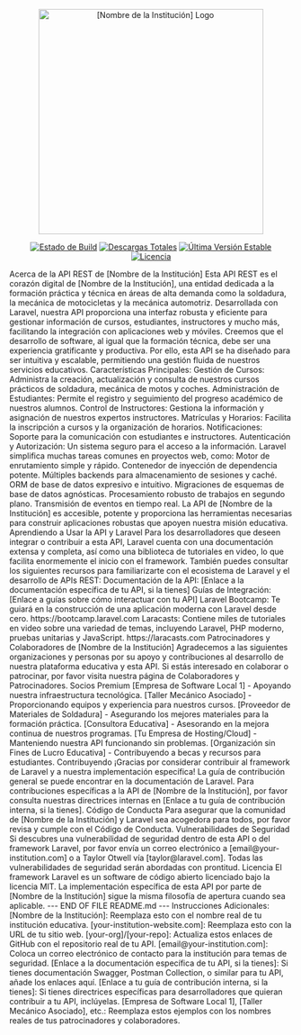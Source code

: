 <p align="center"><a href="https://[your-institution-website.com]" target="_blank"><img src="https://raw.githubusercontent.com/laravel/art/master/logo-lockup/5%20SVG/2%20CMYK/1%20Full%20Color/laravel-logolockup-cmyk-red.svg" width="400" alt="[Nombre de la Institución] Logo"></a></p>
<p align="center">
<a href="https://github.com/[your-org]/[your-repo]/actions"><img src="https://github.com/laravel/framework/workflows/tests/badge.svg" alt="Estado de Build"></a>
<a href="https://packagist.org/packages/laravel/framework"><img src="https://img.shields.io/packagist/dt/laravel/framework" alt="Descargas Totales"></a>
<a href="https://packagist.org/packages/laravel/framework"><img src="https://img.shields.io/packagist/v/laravel/framework" alt="Última Versión Estable"></a>
<a href="https://packagist.org/packages/laravel/framework"><img src="https://img.shields.io/packagist/l/laravel/framework" alt="Licencia"></a>
</p>
Acerca de la API REST de [Nombre de la Institución]
Esta API REST es el corazón digital de [Nombre de la Institución], una entidad dedicada a la formación práctica y técnica en áreas de alta demanda como la soldadura, la mecánica de motocicletas y la mecánica automotriz. Desarrollada con Laravel, nuestra API proporciona una interfaz robusta y eficiente para gestionar información de cursos, estudiantes, instructores y mucho más, facilitando la integración con aplicaciones web y móviles.
Creemos que el desarrollo de software, al igual que la formación técnica, debe ser una experiencia gratificante y productiva. Por ello, esta API se ha diseñado para ser intuitiva y escalable, permitiendo una gestión fluida de nuestros servicios educativos.
Características Principales:
Gestión de Cursos: Administra la creación, actualización y consulta de nuestros cursos prácticos de soldadura, mecánica de motos y coches.
Administración de Estudiantes: Permite el registro y seguimiento del progreso académico de nuestros alumnos.
Control de Instructores: Gestiona la información y asignación de nuestros expertos instructores.
Matrículas y Horarios: Facilita la inscripción a cursos y la organización de horarios.
Notificaciones: Soporte para la comunicación con estudiantes e instructores.
Autenticación y Autorización: Un sistema seguro para el acceso a la información.
Laravel simplifica muchas tareas comunes en proyectos web, como:
Motor de enrutamiento simple y rápido.
Contenedor de inyección de dependencia potente.
Múltiples backends para almacenamiento de sesiones y caché.
ORM de base de datos expresivo e intuitivo.
Migraciones de esquemas de base de datos agnósticas.
Procesamiento robusto de trabajos en segundo plano.
Transmisión de eventos en tiempo real.
La API de [Nombre de la Institución] es accesible, potente y proporciona las herramientas necesarias para construir aplicaciones robustas que apoyen nuestra misión educativa.
Aprendiendo a Usar la API y Laravel
Para los desarrolladores que deseen integrar o contribuir a esta API, Laravel cuenta con una documentación extensa y completa, así como una biblioteca de tutoriales en video, lo que facilita enormemente el inicio con el framework.
También puedes consultar los siguientes recursos para familiarizarte con el ecosistema de Laravel y el desarrollo de APIs REST:
Documentación de la API: [Enlace a la documentación específica de tu API, si la tienes]
Guías de Integración: [Enlace a guías sobre cómo interactuar con tu API]
Laravel Bootcamp: Te guiará en la construcción de una aplicación moderna con Laravel desde cero. https://bootcamp.laravel.com
Laracasts: Contiene miles de tutoriales en video sobre una variedad de temas, incluyendo Laravel, PHP moderno, pruebas unitarias y JavaScript. https://laracasts.com
Patrocinadores y Colaboradores de [Nombre de la Institución]
Agradecemos a las siguientes organizaciones y personas por su apoyo y contribuciones al desarrollo de nuestra plataforma educativa y esta API. Si estás interesado en colaborar o patrocinar, por favor visita nuestra página de Colaboradores y Patrocinadores.
Socios Premium
[Empresa de Software Local 1] - Apoyando nuestra infraestructura tecnológica.
[Taller Mecánico Asociado] - Proporcionando equipos y experiencia para nuestros cursos.
[Proveedor de Materiales de Soldadura] - Asegurando los mejores materiales para la formación práctica.
[Consultora Educativa] - Asesorando en la mejora continua de nuestros programas.
[Tu Empresa de Hosting/Cloud] - Manteniendo nuestra API funcionando sin problemas.
[Organización sin Fines de Lucro Educativa] - Contribuyendo a becas y recursos para estudiantes.
Contribuyendo
¡Gracias por considerar contribuir al framework de Laravel y a nuestra implementación específica! La guía de contribución general se puede encontrar en la documentación de Laravel. Para contribuciones específicas a la API de [Nombre de la Institución], por favor consulta nuestras directrices internas en [Enlace a tu guía de contribución interna, si la tienes].
Código de Conducta
Para asegurar que la comunidad de [Nombre de la Institución] y Laravel sea acogedora para todos, por favor revisa y cumple con el Código de Conducta.
Vulnerabilidades de Seguridad
Si descubres una vulnerabilidad de seguridad dentro de esta API o del framework Laravel, por favor envía un correo electrónico a [email@your-institution.com] o a Taylor Otwell vía [taylor@laravel.com]. Todas las vulnerabilidades de seguridad serán abordadas con prontitud.
Licencia
El framework Laravel es un software de código abierto licenciado bajo la licencia MIT. La implementación específica de esta API por parte de [Nombre de la Institución] sigue la misma filosofía de apertura cuando sea aplicable.
--- END OF FILE README.md ---
Instrucciones Adicionales:
[Nombre de la Institución]: Reemplaza esto con el nombre real de tu institución educativa.
[your-institution-website.com]: Reemplaza esto con la URL de tu sitio web.
[your-org]/[your-repo]: Actualiza estos enlaces de GitHub con el repositorio real de tu API.
[email@your-institution.com]: Coloca un correo electrónico de contacto para la institución para temas de seguridad.
[Enlace a la documentación específica de tu API, si la tienes]: Si tienes documentación Swagger, Postman Collection, o similar para tu API, añade los enlaces aquí.
[Enlace a tu guía de contribución interna, si la tienes]: Si tienes directrices específicas para desarrolladores que quieran contribuir a tu API, inclúyelas.
[Empresa de Software Local 1], [Taller Mecánico Asociado], etc.: Reemplaza estos ejemplos con los nombres reales de tus patrocinadores y colaboradores.
